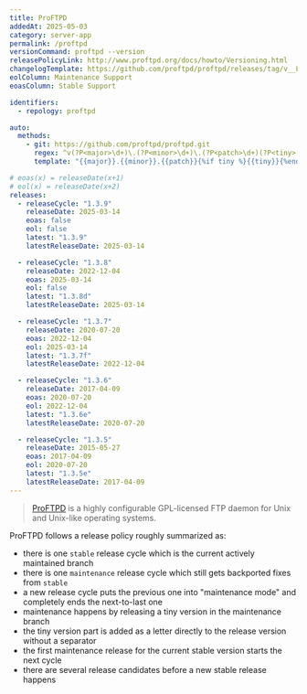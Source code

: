 ```yaml
---
title: ProFTPD
addedAt: 2025-05-03
category: server-app
permalink: /proftpd
versionCommand: proftpd --version
releasePolicyLink: http://www.proftpd.org/docs/howto/Versioning.html
changelogTemplate: https://github.com/proftpd/proftpd/releases/tag/v__LATEST__
eolColumn: Maintenance Support
eoasColumn: Stable Support

identifiers:
  - repology: proftpd

auto:
  methods:
    - git: https://github.com/proftpd/proftpd.git
      regex: ^v(?P<major>\d+)\.(?P<minor>\d+)\.(?P<patch>\d+)(?P<tiny>[a-q])?$
      template: "{{major}}.{{minor}}.{{patch}}{%if tiny %}{{tiny}}{%endif%}"

# eoas(x) = releaseDate(x+1)
# eol(x) = releaseDate(x+2)
releases:
  - releaseCycle: "1.3.9"
    releaseDate: 2025-03-14
    eoas: false
    eol: false
    latest: "1.3.9"
    latestReleaseDate: 2025-03-14

  - releaseCycle: "1.3.8"
    releaseDate: 2022-12-04
    eoas: 2025-03-14
    eol: false
    latest: "1.3.8d"
    latestReleaseDate: 2025-03-14

  - releaseCycle: "1.3.7"
    releaseDate: 2020-07-20
    eoas: 2022-12-04
    eol: 2025-03-14
    latest: "1.3.7f"
    latestReleaseDate: 2022-12-04

  - releaseCycle: "1.3.6"
    releaseDate: 2017-04-09
    eoas: 2020-07-20
    eol: 2022-12-04
    latest: "1.3.6e"
    latestReleaseDate: 2020-07-20

  - releaseCycle: "1.3.5"
    releaseDate: 2015-05-27
    eoas: 2017-04-09
    eol: 2020-07-20
    latest: "1.3.5e"
    latestReleaseDate: 2017-04-09
---
```


> [ProFTPD](http://www.proftpd.org/) is a highly configurable GPL-licensed FTP daemon for Unix and
> Unix-like operating systems.

ProFTPD follows a release policy roughly summarized as:

- there is one `stable` release cycle which is the current actively maintained branch
- there is one `maintenance` release cycle which still gets backported fixes from `stable`
- a new release cycle puts the previous one into "maintenance mode" and completely ends the
  next-to-last one
- maintenance happens by releasing a tiny version in the maintenance branch
- the tiny version part is added as a letter directly to the release version without a separator
- the first maintenance release for the current stable version starts the next cycle
- there are several release candidates before a new stable release happens
